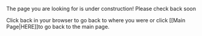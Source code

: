 The page you are looking for is under construction! Please check back
soon

Click back in your browser to go back to where you were or click
[[Main Page|HERE]]to go back to the main page.